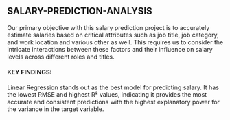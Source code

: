 ## SALARY-PREDICTION-ANALYSIS

Our primary objective with this salary prediction project is to accurately estimate salaries based on critical attributes such as job title, job category, and work location and various other as well. This requires us to consider the intricate interactions between these factors and their influence on salary levels across different roles and titles. 

#### KEY FINDINGS:
Linear Regression stands out as the best model for predicting salary. It has the lowest RMSE and highest R² values, indicating it provides the most accurate and consistent predictions with the highest explanatory power for the variance in the target variable. 
